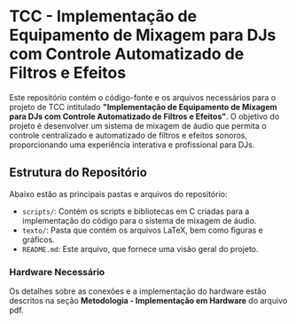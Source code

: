# TCC - Implementação de Equipamento de Mixagem para DJs com Controle Automatizado de Filtros e Efeitos

Este repositório contém o código-fonte e os arquivos necessários para o projeto de TCC intitulado **"Implementação de Equipamento de Mixagem para DJs com Controle Automatizado de Filtros e Efeitos"**. O objetivo do projeto é desenvolver um sistema de mixagem de áudio que permita o controle centralizado e automatizado de filtros e efeitos sonoros, proporcionando uma experiência interativa e profissional para DJs.

## Estrutura do Repositório

Abaixo estão as principais pastas e arquivos do repositório:

- `scripts/`: Contém os scripts e bibliotecas em C criadas para a implementação do código para o sistema de mixagem de áudio.
- `texto/`: Pasta que contém os arquivos LaTeX, bem como figuras e gráficos.
- `README.md`: Este arquivo, que fornece uma visão geral do projeto.

### Hardware Necessário

Os detalhes sobre as conexões e a implementação do hardware estão descritos na seção **Metodologia - Implementação em Hardware** do arquivo pdf.
